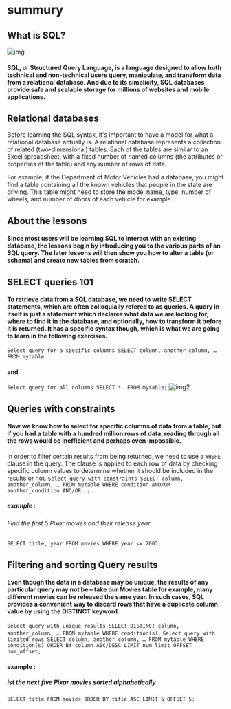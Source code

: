 # summury 
## What is SQL?
![img](https://cdn.educba.com/academy/wp-content/uploads/2019/03/What-is-SQL-1.jpg)
#### SQL, or Structured Query Language, is a language designed to allow both technical and non-technical users query, manipulate, and transform data from a relational database. And due to its simplicity, SQL databases provide safe and scalable storage for millions of websites and mobile applications.

## Relational databases
Before learning the SQL syntax, it's important to have a model for what a relational database actually is. A relational database represents a collection of related (two-dimensional) tables. Each of the tables are similar to an Excel spreadsheet, with a fixed number of named columns (the attributes or properties of the table) and any number of rows of data.

For example, if the Department of Motor Vehicles had a database, you might find a table containing all the known vehicles that people in the state are driving. This table might need to store the model name, type, number of wheels, and number of doors of each vehicle for example.
## About the lessons
#### Since most users will be learning SQL to interact with an existing database, the lessons begin by introducing you to the various parts of an SQL query. The later lessons will then show you how to alter a table (or schema) and create new tables from scratch.
## SELECT queries 101
#### To retrieve data from a SQL database, we need to write SELECT statements, which are often colloquially refered to as queries. A query in itself is just a statement which declares what data we are looking for, where to find it in the database, and optionally, how to transform it before it is returned. It has a specific syntax though, which is what we are going to learn in the following exercises.
` Select query for a specific columns
SELECT column, another_column, …
FROM mytable `
#### and 
` Select query for all columns
SELECT * 
FROM mytable; `
![img2](https://encrypted-tbn0.gstatic.com/images?q=tbn%3AANd9GcSE3YHV-QmszCAzc9buApNf_RgUosRmcdwDVQ&usqp=CAU)
## Queries with constraints
#### Now we know how to select for specific columns of data from a table, but if you had a table with a hundred million rows of data, reading through all the rows would be inefficient and perhaps even impossible.

In order to filter certain results from being returned, we need to use a ` WHERE ` clause in the query. The clause is applied to each row of data by checking specific column values to determine whether it should be included in the results or not.
` Select query with constraints
SELECT column, another_column, …
FROM mytable
WHERE condition
    AND/OR another_condition
    AND/OR …; `
    
##### example :
###### Find the first 5 Pixar movies and their release year
` SELECT title, year FROM movies
WHERE year <= 2003; `


## Filtering and sorting Query results
#### Even though the data in a database may be unique, the results of any particular query may not be – take our Movies table for example, many different movies can be released the same year. In such cases, SQL provides a convenient way to discard rows that have a duplicate column value by using the DISTINCT keyword.
` Select query with unique results
SELECT DISTINCT column, another_column, …
FROM mytable
WHERE condition(s); `
 ` Select query with limited rows
SELECT column, another_column, …
FROM mytable
WHERE condition(s)
ORDER BY column ASC/DESC
LIMIT num_limit OFFSET num_offset; ` 
#### example :
##### ist the next five Pixar movies sorted alphabetically 
` SELECT title FROM movies
ORDER BY title ASC
LIMIT 5 OFFSET 5; `




